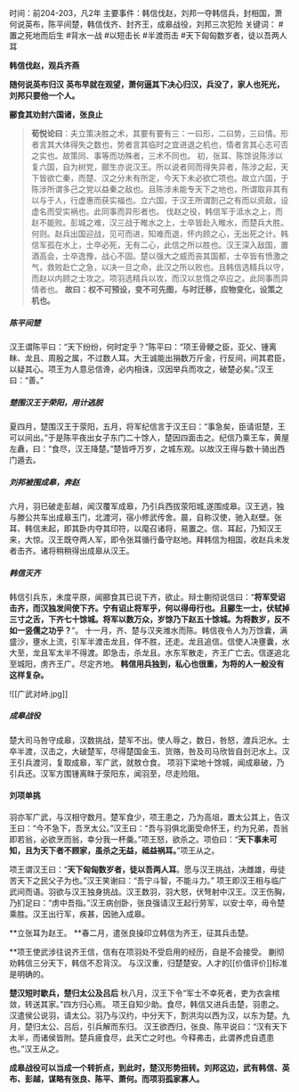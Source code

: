 时间：前204-203，凡2年
主要事件：韩信伐赵，刘邦一夺韩信兵，封相国，萧何说英布，陈平间楚，韩信伐齐、封齐王，成皋战役，刘邦三次犯险
关键词： #置之死地而后生 #背水一战 #以短击长 #半渡而击 #天下匈匈数岁者，徒以吾两人耳

**韩信伐赵，观兵齐燕**


**随何说英布归汉**
**英布早就在观望，萧何逼其下决心归汉，兵没了，家人也死光，刘邦只要他一个人。**

**郦食其劝封六国诸，张良止**
>**荀悦论曰**：夫立策决胜之术，其要有要有三：一曰形，二曰势，三曰情。形者言其大体得失之数也，势者言其临时之宜进退之机也，情者言其心志可否之实也。故策同、事等而功殊者，三术不同也。
 初，张耳、陈馀说陈涉以复六国，自为树党，郦生亦说汉王。所以说者同而得失异者，陈涉之起，天下皆欲亡秦，而楚、汉之分未有所定，今天下未必欲亡项也。故立六国，于陈涉所谓多己之党以益秦之敌也。且陈涉未能专天下之地也，所谓取非其有以与于人，行虚惠而获实福也。立六国，于汉王所谓割己之有而以资敌，设虚名而受实祸也。此同事而异形者也。
 伐赵之役，韩信军于泜水之上，而赵不能败。彭城之难，汉三战于睢水之上，士卒皆赴入睢水，而楚兵大胜。何则。赵兵出国迎战，见可而进，知难而退，怀内顾之心，无出死之计。韩信军孤在水上，士卒必死，无有二心，此信之所以胜也。汉王深入敌国，置酒高会，士卒逸豫，战心不固。楚以强大之威而丧其国都，士卒皆有愤激之气，救败赴亡之急，以决一旦之命，此汉之所以败也。且韩信选精兵以守，而赵以内顾之士攻之。项羽选精兵以攻，而汉以怠惰之卒应之。此同事而异情者也。
 **故曰：权不可预设，变不可先图，与时迁移，应物变化，设策之机也。**

##### 陈平间楚
汉王谓陈平曰：“天下纷纷，何时定乎？”陈平曰：“项王骨鲠之臣，亚父、锺离眜、龙且、周殷之属，不过数人耳。大王诚能出捐数万斤金，行反间，间其君臣，以疑其心。项王为人意忌信谗，必内相诛，汉因举兵而攻之，破楚必矣。”汉王曰：“善。”
##### 楚围汉王于荣阳，用计逃脱
夏四月，楚围汉王于荥阳，五月，将军纪信言于汉王曰：“事急矣，臣请诳楚，王可以间出。”于是陈平夜出女子东门二十馀人，楚因四面击之。纪信乃乘王车，黄屋左纛，曰：“食尽，汉王降楚。”楚皆呼万岁，之城东观。以故汉王得与数十骑出西门遁去。
##### 刘邦被围成皋，奔赵
六月，羽已破走彭越，闻汉覆军成皋，乃引兵西拔荥阳城,遂围成皋。汉王逃，独与滕公共车出成皋玉门，北渡河，宿小修武传舍。晨，自称汉使，驰入赵壁。张耳、韩信未起，即其卧内夺其印符，以麾召诸将，易置之。信、耳起，乃知汉王来，大惊。汉王既夺两人军，即令张耳循行备守赵地。拜韩信为相国，收赵兵未发者击齐。诸将稍稍得出成皋从汉王。

##### 韩信灭齐
韩信引兵东，未度平原，闻郦食其已说下齐，欲止。辩士蒯彻说信曰：“**将军受诏击齐，而汉独发间使下齐。宁有诏止将军乎，何以得毋行也。且郦生一士，伏轼掉三寸之舌，下齐七十馀城。将军以数万众，岁馀乃下赵五十馀城。为将数岁，反不如一竖儒之功乎？**”。
十一月，齐、楚与汉夹潍水而陈。韩信夜令人为万馀囊，满盛沙，壅水上流，引军半渡击龙且，佯不胜，还走。龙且追信。信使人决壅囊，水大至，龙且军太半不得渡。即急击，杀龙且。水东军散走，齐王广亡去。信遂追北至城阳，虏齐王广。尽定齐地。
**韩信用兵独到，私心也很重，为将的人一般没有这样复杂。**

![[广武对峙.jpg]]

##### 成皋战役
楚大司马咎守成皋，汉数挑战，楚军不出。使人辱之，数日，咎怒，渡兵汜水。士卒半渡，汉击之，大破楚军，尽得楚国金玉、货赂，咎及司马欣皆自刭汜水上。汉王引兵渡河，复取成皋，军广武，就敖仓食。
项羽下梁地十馀城，闻成皋破，乃引兵还。汉军方围锺离眜于荥阳东，闻羽至，尽走险阻。

#### 刘项单挑
羽亦军广武，与汉相守数月。楚军食少，项王患之，乃为高俎，置太公其上，告汉王曰：“今不急下，吾烹太公。”汉王曰：“吾与羽俱北面受命怀王，约为兄弟，吾翁即若翁，必欲烹而翁，幸分我一杯羹。”项王怒，欲杀之。项伯曰：“**天下事未可知，且为天下者不顾家，虽杀之无益，祗益祸耳。**”项王从之。

项王谓汉王曰：“**天下匈匈数岁者，徒以吾两人耳**。愿与汉王挑战，决雌雄，毋徒苦天下之民父子为也。”汉王笑谢曰：“吾宁斗智，不能斗力。”
项王即汉王相与临广武间而语。羽欲与汉王独身挑战。汉王数羽，羽大怒，伏弩射中汉王。汉王伤胸，乃扪足曰：“虏中吾指。”汉王病创卧，张良强请汉王起行劳军，以安士卒，毋令楚乘胜。汉王出行军，疾甚，因驰入成皋。


**立张耳为赵王。
**春二月，遣张良操印立韩信为齐王，征其兵击楚。

**项王使武涉往说齐王信，信有在项羽处不受启用的经历，自是不会接受。
蒯彻劝韩信三分天下，韩信不忍背汉。
与汉汉重，归楚楚安。人才的[[价值评价]]标准是明确的。

**楚汉短时歇兵，楚归太公及吕后**
秋八月，汉王下令“军士不幸死者，吏为衣衾棺敛，转送其家。”四方归心焉。
项王自知少助。食尽，韩信又进兵击楚，羽患之。汉遣侯公说羽，请太公。羽乃与汉约，中分天下，割洪沟以西为汉，以东为楚。九月，楚归太公、吕后，引兵解而东归。
汉王欲西归，张良、陈平说曰：“汉有天下太半，而诸侯皆附。楚兵疲食尽，此天亡之时也。今释弗击，此谓养虎自遗患也。”汉王从之。

**成皋战役可以当成一个转折点，到此时，楚汉形势扭转。刘邦这边，武有韩信、英布、彭越，谋略有张良、陈平、萧何。而项羽孤家寡人。**